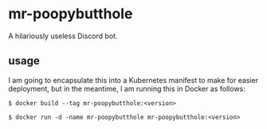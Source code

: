 # mr-poopybutthole

A hilariously useless Discord bot.

## usage

I am going to encapsulate this into a Kubernetes manifest to make for easier deployment, but in the meantime, I am running this in Docker as follows:

`$ docker build --tag mr-poopybutthole:<version>`

`$ docker run -d -name mr-poopybutthole mr-poopybutthole:<version>`
